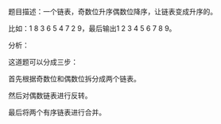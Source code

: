 题目描述：一个链表，奇数位升序偶数位降序，让链表变成升序的。

比如：1 8 3 6 5 4 7 2 9，最后输出1 2 3 4 5 6 7 8 9。

分析：

这道题可以分成三步：

首先根据奇数位和偶数位拆分成两个链表。

然后对偶数链表进行反转。

最后将两个有序链表进行合并。

